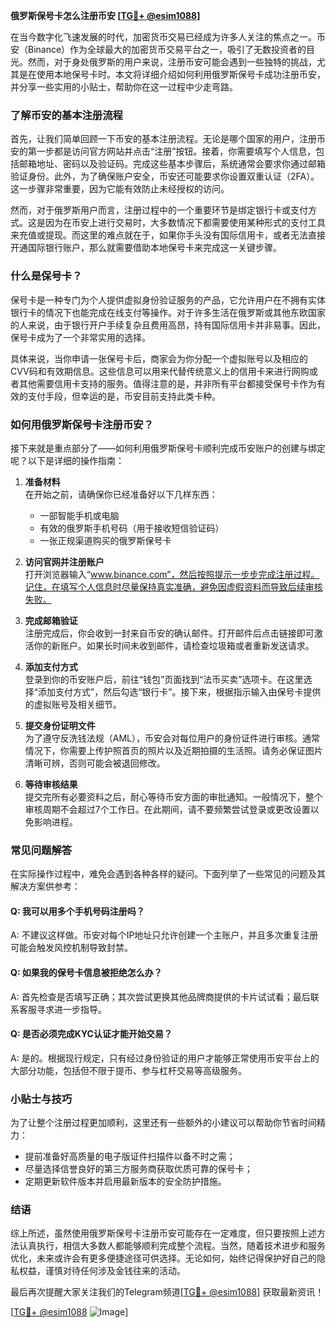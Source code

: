**俄罗斯保号卡怎么注册币安 [[TG💪+ @esim1088](https://t.me/s/esim1088)]**

在当今数字化飞速发展的时代，加密货币交易已经成为许多人关注的焦点之一。币安（Binance）作为全球最大的加密货币交易平台之一，吸引了无数投资者的目光。然而，对于身处俄罗斯的用户来说，注册币安可能会遇到一些独特的挑战，尤其是在使用本地保号卡时。本文将详细介绍如何利用俄罗斯保号卡成功注册币安，并分享一些实用的小贴士，帮助你在这一过程中少走弯路。

### **了解币安的基本注册流程**

首先，让我们简单回顾一下币安的基本注册流程。无论是哪个国家的用户，注册币安的第一步都是访问官方网站并点击“注册”按钮。接着，你需要填写个人信息，包括邮箱地址、密码以及验证码。完成这些基本步骤后，系统通常会要求你通过邮箱验证身份。此外，为了确保账户安全，币安还可能要求你设置双重认证（2FA）。这一步骤非常重要，因为它能有效防止未经授权的访问。

然而，对于俄罗斯用户而言，注册过程中的一个重要环节是绑定银行卡或支付方式。这是因为在币安上进行交易时，大多数情况下都需要使用某种形式的支付工具来充值或提现。而这里的难点就在于，如果你手头没有国际信用卡，或者无法直接开通国际银行账户，那么就需要借助本地保号卡来完成这一关键步骤。

### **什么是保号卡？**

保号卡是一种专门为个人提供虚拟身份验证服务的产品，它允许用户在不拥有实体银行卡的情况下也能完成在线支付等操作。对于许多生活在俄罗斯或其他东欧国家的人来说，由于银行开户手续复杂且费用高昂，持有国际信用卡并非易事。因此，保号卡成为了一个非常实用的选择。

具体来说，当你申请一张保号卡后，商家会为你分配一个虚拟账号以及相应的CVV码和有效期信息。这些信息可以用来代替传统意义上的信用卡来进行网购或者其他需要信用卡支持的服务。值得注意的是，并非所有平台都接受保号卡作为有效的支付手段，但幸运的是，币安目前支持此类卡种。

### **如何用俄罗斯保号卡注册币安？**

接下来就是重点部分了——如何利用俄罗斯保号卡顺利完成币安账户的创建与绑定呢？以下是详细的操作指南：

1. **准备材料**  
   在开始之前，请确保你已经准备好以下几样东西：
   - 一部智能手机或电脑
   - 有效的俄罗斯手机号码（用于接收短信验证码）
   - 一张正规渠道购买的俄罗斯保号卡

2. **访问官网并注册账户**  
   打开浏览器输入“www.binance.com”，然后按照提示一步步完成注册过程。记住，在填写个人信息时尽量保持真实准确，避免因虚假资料而导致后续审核失败。

3. **完成邮箱验证**  
   注册完成后，你会收到一封来自币安的确认邮件。打开邮件后点击链接即可激活你的新账户。如果长时间未收到邮件，请检查垃圾箱或者重新发送请求。

4. **添加支付方式**  
   登录到你的币安账户后，前往“钱包”页面找到“法币买卖”选项卡。在这里选择“添加支付方式”，然后勾选“银行卡”。接下来，根据指示输入由保号卡提供的虚拟账号及相关细节。

5. **提交身份证明文件**  
   为了遵守反洗钱法规（AML），币安会对每位用户的身份证件进行审核。通常情况下，你需要上传护照首页的照片以及近期拍摄的生活照。请务必保证图片清晰可辨，否则可能会被退回修改。

6. **等待审核结果**  
   提交完所有必要资料之后，耐心等待币安方面的审批通知。一般情况下，整个审核周期不会超过7个工作日。在此期间，请不要频繁尝试登录或更改设置以免影响进程。

### **常见问题解答**

在实际操作过程中，难免会遇到各种各样的疑问。下面列举了一些常见的问题及其解决方案供参考：

#### Q: 我可以用多个手机号码注册吗？
A: 不建议这样做。币安对每个IP地址只允许创建一个主账户，并且多次重复注册可能会触发风控机制导致封禁。

#### Q: 如果我的保号卡信息被拒绝怎么办？
A: 首先检查是否填写正确；其次尝试更换其他品牌商提供的卡片试试看；最后联系客服寻求进一步指导。

#### Q: 是否必须完成KYC认证才能开始交易？
A: 是的。根据现行规定，只有经过身份验证的用户才能够正常使用币安平台上的大部分功能，包括但不限于提币、参与杠杆交易等高级服务。

### **小贴士与技巧**

为了让整个注册过程更加顺利，这里还有一些额外的小建议可以帮助你节省时间精力：
- 提前准备好高质量的电子版证件扫描件以备不时之需；
- 尽量选择信誉良好的第三方服务商获取优质可靠的保号卡；
- 定期更新软件版本并启用最新版本的安全防护措施。

### **结语**

综上所述，虽然使用俄罗斯保号卡注册币安可能存在一定难度，但只要按照上述方法认真执行，相信大多数人都能够顺利完成整个流程。当然，随着技术进步和服务优化，未来或许会有更多便捷途径可供选择。无论如何，始终记得保护好自己的隐私权益，谨慎对待任何涉及金钱往来的活动。

最后再次提醒大家关注我们的Telegram频道[[TG💪+ @esim1088](https://t.me/s/esim1088)] 获取最新资讯！  

[[TG💪+ @esim1088](https://t.me/s/esim1088) ![Image](https://i.postimg.cc/4NQfJmqS/Snipaste-2025-05-13-00-14-12.png)]